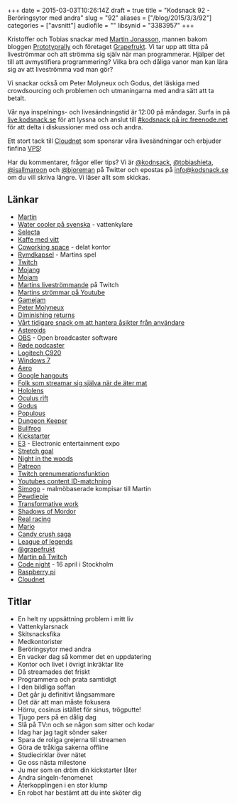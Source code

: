 +++
date = 2015-03-03T10:26:14Z
draft = true
title = "Kodsnack 92 - Beröringsytor med andra"
slug = "92"
aliases = ["/blog/2015/3/3/92"]
categories = ["avsnitt"]
audiofile = ""
libsynid = "3383957"
+++

Kristoffer och Tobias snackar med [Martin Jonasson](http://twitter.com/grapefrukt), mannen bakom bloggen [Prototyprally](prototyprally.com) och företaget [Grapefrukt](grapefrukt.com). Vi tar upp att titta på liveströmmar och att strömma sig själv när man programmerar. Hjälper det till att avmystifiera programmering? Vilka bra och dåliga vanor man kan lära sig av att liveströmma vad man gör?

Vi snackar också om Peter Molyneux och Godus, det läskiga med crowdsourcing och problemen och utmaningarna med andra sätt att ta betalt.

Vår nya inspelnings- och livesändningstid är 12:00 på måndagar. Surfa in på [live.kodsnack.se](http://live.kodsnack.se) för att lyssna och anslut till [#kodsnack på irc.freenode.net](irc://irc.freenode.net:+7000/kodsnack) för att delta i diskussioner med oss och andra.

Ett stort tack till [Cloudnet](http://www.cloudnet.se) som sponsrar våra livesändningar och erbjuder finfina  [VPS](http://en.wikipedia.org/wiki/Virtual_private_server)!

Har du kommentarer, frågor eller tips? Vi är [@kodnsack](https://www.twitter.com/kodsnack), [@tobiashieta](https://www.twitter.com/tobiashieta), [@isallmaroon](https://www.twitter.com/isallmaroon) och [@bjoreman](https://www.twitter.com/bjoreman) på Twitter och epostas på [info@kodsnack.se](mailto:info@kodsnack.se) om du vill skriva längre. Vi läser allt som skickas.

## Länkar ##
*  [Martin](http://twitter.com/grapefrukt)
* [Water cooler på svenska](https://www.google.se/search?q=vattenkylare&client=safari&rls=en&tbm=isch&tbo=u&source=univ&sa=X&ei=e6HnVKjKEcPMyAO634DIDQ&ved=0CDwQsAQ&biw=1063&bih=900) - vattenkylare
* [Selecta](http://www.selecta.se/Home/)
* [Kaffe med vitt](http://matkalkyl.se/se-vittpulvertillkaffe35fett.php)
* [Coworking space](http://en.wikipedia.org/wiki/Coworking) - delat kontor
* [Rymdkapsel](http://rymdkapsel.com/) - Martins spel
* [Twitch](http://www.twitch.tv/)
* [Mojang](http://en.wikipedia.org/wiki/Mojang)
* [Mojam](http://minecraft.gamepedia.com/Mojam)
* [Martins liveströmmande](http://www.twitch.tv/grpfrkt/) på Twitch
* [Martins strömmar på Youtube](https://www.youtube.com/user/grapefrukt)
* [Gamejam](http://en.wikipedia.org/wiki/Peter_Molyneux)
* [Peter Molyneux](http://en.wikipedia.org/wiki/Diminishing_returns)
* [Diminishing returns](http://kodsnack.se/90/)
* [Vårt tidigare snack om att hantera åsikter från användare](http://en.wikipedia.org/wiki/Asteroids_%28video_game%29)
* [Asteroids](https://obsproject.com/)
* [OBS](http://www.rode.com/microphones/podcaster) - Open broadcaster software
* [Røde podcaster](http://www.logitech.com/sv-se/product/hd-pro-webcam-c920)
* [Logitech C920](http://en.wikipedia.org/wiki/Windows_7)
* [Windows 7](http://en.wikipedia.org/wiki/Windows_Aero)
* [Aero](http://en.wikipedia.org/wiki/Google_Hangouts)
* [Google hangouts](http://www.bbc.com/news/magazine-31130947)
* [Folk som streamar sig själva när de äter mat](http://en.wikipedia.org/wiki/Windows_Holographic#Microsoft_HoloLens)
* [Hololens](http://en.wikipedia.org/wiki/Oculus_Rift)
* [Oculus rift](http://en.wikipedia.org/wiki/Godus)
* [Godus](http://en.wikipedia.org/wiki/Populous)
* [Populous](http://en.wikipedia.org/wiki/Dungeon_Keeper)
* [Dungeon Keeper](http://en.wikipedia.org/wiki/Bullfrog_Productions)
* [Bullfrog](http://en.wikipedia.org/wiki/Kickstarter)
* [Kickstarter](http://en.wikipedia.org/wiki/Electronic_Entertainment_Expo)
* [E3](https://www.kickstarter.com/help/search?utf8=%E2%9C%93&term=what+are+stretch+goals%3F) - Electronic entertainment expo
* [Stretch goal](http://www.nightinthewoods.com/)
* [Night in the woods](https://www.patreon.com/)
* [Patreon](http://www.twitch.tv/p/partners)
* [Twitch prenumerationsfunktion](https://support.google.com/youtube/answer/2797370?hl=sv)
* [Youtubes content ID-matchning](http://simogo.com/)
* [Simogo](http://en.wikipedia.org/wiki/PewDiePie) - malmöbaserade kompisar till Martin
* [Pewdiepie](http://en.wikipedia.org/wiki/Transformation_%28law%29)
* [Transformative work](http://en.wikipedia.org/wiki/Shadows_of_Mordor)
* [Shadows of Mordor](http://en.wikipedia.org/wiki/Real_Racing)
* [Real racing](http://en.wikipedia.org/wiki/Mario)
* [Mario](http://en.wikipedia.org/wiki/Candy_Crush_Saga)
* [Candy crush saga](http://en.wikipedia.org/wiki/League_of_Legends)
* [League of legends](https://twitter.com/grapefrukt)
* [@grapefrukt](http://grapefrukt.com/)
* [Martin på Twitch](http://www.twitch.tv/grpfrkt/)
* [Code night](http://event.computersweden.se/codenight/) - 16 april i Stockholm
* [Raspberry pi](http://www.raspberrypi.org/help/what-is-a-raspberry-pi/)
* [Cloudnet](http://www.cloudnet.se/)

## Titlar ##
* En helt ny uppsättning problem i mitt liv
* Vattenkylarsnack
* Skitsnacksfika
* Medkontorister
* Beröringsytor med andra
* En vacker dag så kommer det en uppdatering
* Kontor och livet i övrigt inkräktar lite
* Då streamades det friskt
* Programmera och prata samtidigt
* I den bildliga soffan
* Det går ju definitivt långsammare
* Det där att man måste fokusera
* Hörru, cosinus istället för sinus, trögputte!
* Tjugo pers på en dålig dag
* Slå på TV:n och se någon som sitter och kodar
* Idag har jag tagit sönder saker
* Spara de roliga grejerna till streamen
* Göra de tråkiga sakerna offline
* Studiecirklar över nätet
* Ge oss nästa milestone
* Ju mer som en dröm din kickstarter låter
* Andra singeln-fenomenet
* Återkopplingen i en stor klump
* En robot har bestämt att du inte sköter dig